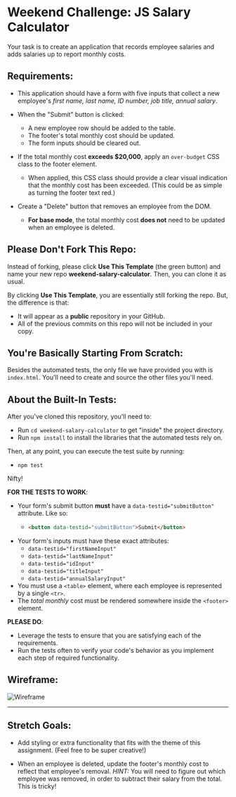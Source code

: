 # Weekend Challenge: JS Salary Calculator

Your task is to create an application that records employee salaries and adds salaries up to report monthly costs.

## Requirements:

- This application should have a form with five inputs that collect a new employee's _first name, last name, ID number, job title, annual salary_.

- When the "Submit" button is clicked:

  - A new employee row should be added to the table.
  - The footer's total monthly cost should be updated.
  - The form inputs should be cleared out.

- If the total monthly cost **exceeds $20,000**, apply an `over-budget` CSS class to the footer element.

  - When applied, this CSS class should provide a clear visual indication that the monthly cost has been exceeded. (This could be as simple as turning the footer text red.)

- Create a "Delete" button that removes an employee from the DOM.
  - **For base mode**, the total monthly cost **does not** need to be updated when an employee is deleted.

## Please Don't Fork This Repo:

Instead of forking, please click **Use This Template** (the green button) and name your new repo **weekend-salary-calculator**. Then, you can clone it as usual.

By clicking **Use This Template**, you are essentially still forking the repo. But, the difference is that:

- It will appear as a **public** repository in your GitHub.
- All of the previous commits on this repo will not be included in your copy.

## You're Basically Starting From Scratch:

Besides the automated tests, the only file we have provided you with is `index.html`. You'll need to create and source the other files you'll need.

## About the Built-In Tests:

After you've cloned this repository, you'll need to:

- Run `cd weekend-salary-calculator` to get "inside" the project directory.
- Run `npm install` to install the libraries that the automated tests rely on.

Then, at any point, you can execute the test suite by running:

- `npm test`

Nifty!

**FOR THE TESTS TO WORK**:

- Your form's submit button **must** have a `data-testid="submitButton"` attribute. Like so:
  - ```html
    <button data-testid="submitButton">Submit</button>
    ```
- Your form's inputs must have these exact attributes:
  - `data-testid="firstNameInput"`
  - `data-testid="lastNameInput"`
  - `data-testid="idInput"`
  - `data-testid="titleInput"`
  - `data-testid="annualSalaryInput"`
- You must use a `<table>` element, where each employee is represented by a single `<tr>`.
- The _total monthly_ cost must be rendered somewhere inside the `<footer>` element.

**PLEASE DO**:

- Leverage the tests to ensure that you are satisfying each of the requirements.
- Run the tests often to verify your code's behavior as you implement each step of required functionality.

## Wireframe:

![Wireframe](salary-calc-wireframe.png)

---

## Stretch Goals:

- Add styling or extra functionality that fits with the theme of this assignment. (Feel free to be super creative!)

- When an employee is deleted, update the footer's monthly cost to reflect that employee's removal. _HINT:_ You will need to figure out which employee was removed, in order to subtract their salary from the total. This is tricky!
